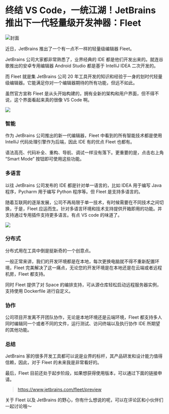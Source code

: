 # 终结 VS Code，一统江湖！JetBrains 推出下一代轻量级开发神器：Fleet

![封面](https://raw.githubusercontent.com/JustDoPython/justdopython.github.io/master/assets/images/2021/12/fleet/logo.png)

近日，JetBrains 推出了一个有一点不一样的轻量级编辑器 Fleet。

JetBrains 公司大家都非常熟悉了，业界经典的 IDE 都是他们开发出来的。就连谷歌推出的安卓专用编辑器 Android Studio 都是基于 IntelliJ IDEA 二次开发的。

而 Fleet 就是集 JetBrains 公司 20 年工具开发的知识和经验于一身的划时代轻量级编辑器。它能满足你对一个编辑器期待的所有功能，但远不如此。

虽然官方宣称 Fleet 是从头开始构建的，拥有全新的架构和用户界面，但不得不说，这个界面看起来真的很像 VS Code 啊。

![](https://raw.githubusercontent.com/JustDoPython/justdopython.github.io/master/assets/images/2021/12/fleet/001.png)

### 智能

作为 JetBrains 公司推出的新一代编辑器，Fleet 中看到的所有智能技术都是使用 IntelliJ 代码处理引擎作为后端，因此 IDE 有的优点 Fleet 也都有。

语法高亮、代码补全、重构、导航、调试一样没有落下。更重要的是，点击右上角 “Smart Mode” 按钮即可使用这些功能。

### 多语言

以往 JetBrains 公司发布的 IDE 都是针对单一语言的，比如 IDEA 用于编写 Java 程序，Pycharm 用于编写 Python 程序等。但 Fleet 是支持多语言的。

随着互联网的逐渐发展，公司不再局限于单一技术，有时候需要在不同技术之间切换，于是，Fleet 应运而生。针对多语言环境和技术支持提供开箱即用的功能。并支持通过专用插件支持更多语言。有点 VS code 的味道了。

![](https://raw.githubusercontent.com/JustDoPython/justdopython.github.io/master/assets/images/2021/12/fleet/002.png)

### 分布式

分布式用在工具中倒是挺新奇的一个创意点。

一般正常来讲，我们的开发环境都是在本地，每次更换电脑就不得不重新配置环境，Fleet 完美解决了这一痛点，无论您的开发环境是在本地还是在云端或者远程机房，Fleet 都支持。

同时 Fleet 提供了对 Space 的编排支持，可从源仓库轻松启动远程服务器实例，支持使用 Dockerfile 进行自定义。

### 协作


公司项目开发离不开团队协作，无论是本地环境还是云端环境，Fleet 都支持多人同时编辑同一个或者不同的文件，运行测试、访问终端以及执行协作 IDE 所期望的其他功能。

### 总结

JetBrains 家的很多开发工具都可以说是业界的标杆，其产品研发和设计能力值得信赖，因此，对于 Fleet 的未来我是非常看好的。

最后，Fleet 目前还处于起步阶段，如果想获得使用版本，可以通过下面的链接申请。

> https://www.jetbrains.com/fleet/preview

关于 Fleet 以及 JetBrains 的野心，你有什么想说的呢，可以在评论区和小伙伴们一起讨论哦～